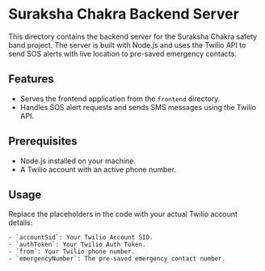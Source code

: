 # Suraksha Chakra Backend Server

This directory contains the backend server for the Suraksha Chakra safety band project. The server is built with Node.js and uses the Twilio API to send SOS alerts with live location to pre-saved emergency contacts.

## Features

- Serves the frontend application from the `frontend` directory.
- Handles SOS alert requests and sends SMS messages using the Twilio API.

## Prerequisites

- Node.js installed on your machine.
- A Twilio account with an active phone number.

## Usage
 Replace the placeholders in the code with your actual Twilio account details:

    - `accountSid`: Your Twilio Account SID.
    - `authToken`: Your Twilio Auth Token.
    - `from`: Your Twilio phone number.
    - `emergencyNumber`: The pre-saved emergency contact number.
